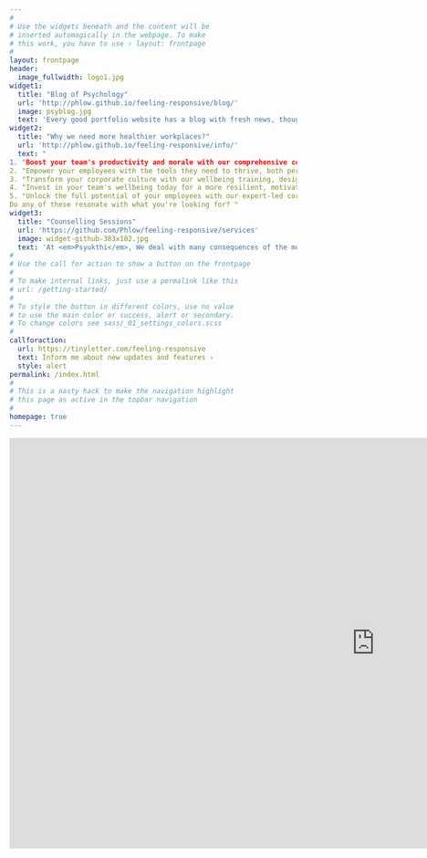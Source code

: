```yaml
---
#
# Use the widgets beneath and the content will be
# inserted automagically in the webpage. To make
# this work, you have to use › layout: frontpage
#
layout: frontpage
header:
  image_fullwidth: logo1.jpg
widget1:
  title: "Blog of Psychology"
  url: 'http://phlow.github.io/feeling-responsive/blog/'
  image: psyblog.jpg
  text: 'Every good portfolio website has a blog with fresh news, thoughts and develop&shy;ments of your activities. <em>Feeling Responsive</em> offers you a fully functional blog with an archive page to give readers a quick overview of all your posts.'
widget2:
  title: "Why we need more healthier workplaces?"
  url: 'http://phlow.github.io/feeling-responsive/info/'
  text: "
1. "Boost your team's productivity and morale with our comprehensive corporate wellbeing training – because a healthy workplace is a happy workplace!"
2. "Empower your employees with the tools they need to thrive, both personally and professionally, through our tailored corporate wellbeing programs."
3. "Transform your corporate culture with our wellbeing training, designed to reduce stress, enhance mental health, and foster a supportive work environment."
4. "Invest in your team's wellbeing today for a more resilient, motivated, and productive workforce tomorrow!"
5. "Unlock the full potential of your employees with our expert-led corporate wellbeing training – where mental health meets peak performance." 
Do any of these resonate with what you're looking for? "
widget3:
  title: "Counselling Sessions"
  url: 'https://github.com/Phlow/feeling-responsive/services'
  image: widget-github-303x182.jpg
  text: 'At <em>Psyukthi</em>, We deal with many consequences of the modern turmoil, A fast paced life and compulsive life choices that put each person in unique hur Make it your own and start building.'
#
# Use the call for action to show a button on the frontpage
#
# To make internal links, just use a permalink like this
# url: /getting-started/
#
# To style the button in different colors, use no value
# to use the main color or success, alert or secondary.
# To change colors see sass/_01_settings_colors.scss
#
callforaction:
  url: https://tinyletter.com/feeling-responsive
  text: Inform me about new updates and features ›
  style: alert
permalink: /index.html
#
# This is a nasty hack to make the navigation highlight
# this page as active in the topbar navigation
#
homepage: true
---
```


  <div class="flex-video widescreen" style="display: block;">
    <iframe width="1280" height="720" src="https://www.youtube.com/embed/q6aAQgXauQw?si=znPWdVThnSAiv69e" frameborder="0" allowfullscreen></iframe>
  </div>
